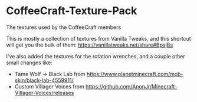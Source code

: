 # CoffeeCraft-Texture-Pack
The textures used by the CoffeeCraft members

This is mostly a collection of textures from Vanilla Tweaks, and this shortcut will get you the bulk of them: <https://vanillatweaks.net/share#BpsjBs>

I've also added the textures for the rotation wrenches, and a couple other small changes like:

* Tame Wolf -> Black Lab from <https://www.planetminecraft.com/mob-skin/black-lab-4559911/>
* Custom Villager Voices from <https://github.com/AnonJr/Minecraft-Villager-Voices/releases>
